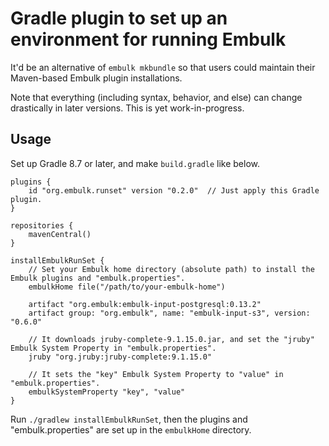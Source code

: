 Gradle plugin to set up an environment for running Embulk
==========================================================

It'd be an alternative of `embulk mkbundle` so that users could maintain their Maven-based Embulk plugin installations.

Note that everything (including syntax, behavior, and else) can change drastically in later versions. This is yet work-in-progress.

Usage
------

Set up Gradle 8.7 or later, and make `build.gradle` like below.

```
plugins {
    id "org.embulk.runset" version "0.2.0"  // Just apply this Gradle plugin.
}

repositories {
    mavenCentral()
}

installEmbulkRunSet {
    // Set your Embulk home directory (absolute path) to install the Embulk plugins and "embulk.properties".
    embulkHome file("/path/to/your-embulk-home")

    artifact "org.embulk:embulk-input-postgresql:0.13.2"
    artifact group: "org.embulk", name: "embulk-input-s3", version: "0.6.0"

    // It downloads jruby-complete-9.1.15.0.jar, and set the "jruby" Embulk System Property in "embulk.properties".
    jruby "org.jruby:jruby-complete:9.1.15.0"

    // It sets the "key" Embulk System Property to "value" in "embulk.properties".
    embulkSystemProperty "key", "value"
}
```

Run `./gradlew installEmbulkRunSet`, then the plugins and "embulk.properties" are set up in the `embulkHome` directory.
